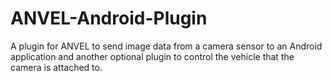 # ANVEL-Android-Plugin
A plugin for ANVEL to send image data from a camera sensor to an Android application and another optional plugin to control the vehicle that the camera is attached to.
